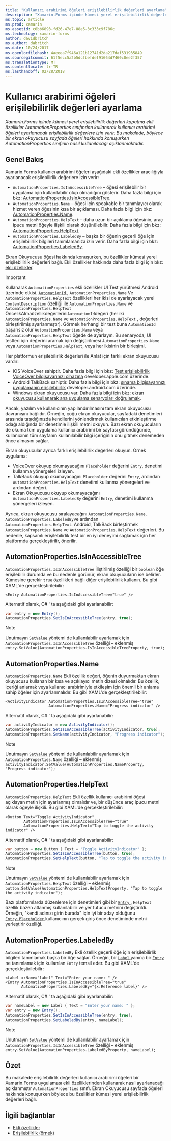 ```yaml
---
title: "Kullanıcı arabirimi öğeleri erişilebilirlik değerleri ayarlama"
description: "Xamarin.Forms içinde kümesi yerel erişilebilirlik değerleri kapatma ekli özellikler AutomationProperties sınıfından kullanarak kullanıcı arabirimi öğeleri ayarlanacak erişilebilirlik değerlere izin verir. Bu makalede, böylece bir ekran okuyucusu sayfada öğeleri hakkında konuşurken AutomationProperties sınıfının nasıl kullanılacağı açıklanmaktadır."
ms.topic: article
ms.prod: xamarin
ms.assetid: c0bb6893-fd26-47e7-88e5-3c333c9f786c
ms.technology: xamarin-forms
author: davidbritch
ms.author: dabritch
ms.date: 10/24/2017
ms.openlocfilehash: 4aeeea7f946a121b12741d2da217daf531935849
ms.sourcegitcommit: 61f5ecc5a2b5dcfbefdef91664d7460c0ee2f357
ms.translationtype: MT
ms.contentlocale: tr-TR
ms.lasthandoff: 02/28/2018
---
```

# <a name="setting-accessibility-values-on-user-interface-elements"></a>Kullanıcı arabirimi öğeleri erişilebilirlik değerleri ayarlama

_Xamarin.Forms içinde kümesi yerel erişilebilirlik değerleri kapatma ekli özellikler AutomationProperties sınıfından kullanarak kullanıcı arabirimi öğeleri ayarlanacak erişilebilirlik değerlere izin verir. Bu makalede, böylece bir ekran okuyucusu sayfada öğeleri hakkında konuşurken AutomationProperties sınıfının nasıl kullanılacağı açıklanmaktadır._

## <a name="overview"></a>Genel Bakış

Xamarin.Forms kullanıcı arabirimi öğeleri aşağıdaki ekli özellikler aracılığıyla ayarlanacak erişilebilirlik değerlere izin verir:

- `AutomationProperties.IsInAccessibleTree` – öğesi erişilebilir bir uygulama için kullanılabilir olup olmadığını gösterir. Daha fazla bilgi için bkz: [AutomationProperties.IsInAccessibleTree](#isinaccessibletree).
- `AutomationProperties.Name` – öğesi için speakable bir tanımlayıcı olarak hizmet veren öğesinin kısa bir açıklaması. Daha fazla bilgi için bkz: [AutomationProperties.Name](#name).
- `AutomationProperties.HelpText` – daha uzun bir açıklama öğesinin, araç ipucu metni öğeyle ilişkili olarak düşünülebilir. Daha fazla bilgi için bkz: [AutomationProperties.HelpText](#helptext).
- `AutomationProperties.LabeledBy` – başka bir öğenin geçerli öğe için erişilebilirlik bilgileri tanımlamanıza izin verir. Daha fazla bilgi için bkz: [AutomationProperties.LabeledBy](#labeledby).

Ekran Okuyucusu öğesi hakkında konuşurken, bu özellikler kümesi yerel erişilebilirlik değerleri bağlı. Ekli özellikler hakkında daha fazla bilgi için bkz: [ekli özellikler](~/xamarin-forms/xaml/attached-properties.md).

> [!IMPORTANT]
> Kullanarak `AutomationProperties` ekli özellikler UI Test yürütmesi Android üzerinde etkisi. [ `AutomationId` ](https://developer.xamarin.com/api/property/Xamarin.Forms.Element.AutomationId/), `AutomationProperties.Name` Ve `AutomationProperties.HelpText` özellikleri her ikisi de ayarlayacak yerel `ContentDescription` özelliği ile `AutomationProperties.Name` ve `AutomationProperties.HelpText` ÖncelikAlmaözellikdeğerlerini`AutomationId`değeri (her iki `AutomationProperties.Name` ve `AutomationProperties.HelpText` , değerleri birleştirilmiş ayarlanmıştır). Görmek herhangi bir test buna `AutomationId` başarısız olur `AutomationProperties.Name` veya `AutomationProperties.HelpText` öğede de ayarlayın. Bu senaryoda, UI testleri için değerini aramak için değiştirilmesi `AutomationProperties.Name` veya `AutomationProperties.HelpText`, veya her ikisinin bir birleşimi.

Her platformun erişilebilirlik değerleri ile Anlat için farklı ekran okuyucusu vardır:

- iOS VoiceOver sahiptir. Daha fazla bilgi için bkz: [Test erişilebilirlik VoiceOver bilgisayarınızı cihazına](https://developer.apple.com/library/content/technotes/TestingAccessibilityOfiOSApps/TestAccessibilityonYourDevicewithVoiceOver/TestAccessibilityonYourDevicewithVoiceOver.html) developer.apple.com üzerinde.
- Android TalkBack sahiptir. Daha fazla bilgi için bkz: [sınama bilgisayarınızı uygulamanın erişilebilirlik](https://developer.android.com/training/accessibility/testing.html#talkback) developer.android.com üzerinde.
- Windows ekran okuyucusu var. Daha fazla bilgi için bkz: [ekran okuyucusu kullanarak ana uygulama senaryoları doğrulamak](/windows/uwp/accessibility/accessibility-testing#verify-main-app-scenarios-by-using-narrator/).

Ancak, yazılım ve kullanıcının yapılandırılmasını tam ekran okuyucusu davranışını bağlıdır. Örneğin, çoğu ekran okuyucular, sayfadaki denetimleri arasında taşıdığınızda kendilerini yönlendirmek kullanıcıları etkinleştirme odağı aldığında bir denetimle ilişkili metni okuyun. Bazı ekran okuyucuların de okuma tüm uygulama kullanıcı arabirimi bir sayfası göründüğünde, kullanıcının tüm sayfanın kullanılabilir bilgi içeriğinin onu gitmek denemeden önce almasını sağlar.

Ekran okuyucular ayrıca farklı erişilebilirlik değerleri okuyun. Örnek uygulama:

- VoiceOver okuyup okumayacağını `Placeholder` değerini `Entry`, denetimi kullanma yönergeleri izleyen.
- TalkBack okuyup okumayacağını `Placeholder` değerini `Entry`, ardından `AutomationProperties.HelpText` denetimi kullanma yönergeleri ve ardından değeri.
- Ekran Okuyucusu okuyup okumayacağını `AutomationProperties.LabeledBy` değerini `Entry`, denetimi kullanma yönergeleri izleyen.

Ayrıca, ekran okuyucusu sıralayacağını `AutomationProperties.Name`, `AutomationProperties.LabeledBy`ve ardından `AutomationProperties.HelpText`. Android, TalkBack birleştirmek `AutomationProperties.Name` ve `AutomationProperties.HelpText` değerleri. Bu nedenle, kapsamlı erişilebilirlik test bir en iyi deneyimi sağlamak için her platformda gerçekleştirilir, önerilir.

<a name="isinaccessibletree" />

## <a name="automationpropertiesisinaccessibletree"></a>AutomationProperties.IsInAccessibleTree

`AutomationProperties.IsInAccessibleTree` İliştirilmiş özelliği bir `boolean` öğe erişilebilir durumda ve bu nedenle görünür, ekran okuyucuların ise belirler. Kümesine gerekir `true` özellikleri bağlı diğer erişilebilirlik kullanın. Bu gibi XAML'de gerçekleştirilebilir:

```xaml
<Entry AutomationProperties.IsInAccessibleTree="true" />
```

Alternatif olarak, C# ' ta aşağıdaki gibi ayarlanabilir:

```csharp
var entry = new Entry();
AutomationProperties.SetIsInAccessibleTree(entry, true);
```

> [!NOTE]
> Unutmayın [ `SetValue` ](https://developer.xamarin.com/api/member/Xamarin.Forms.BindableObject.SetValue/p/Xamarin.Forms.BindableProperty/System.Object/) yöntemi de kullanılabilir ayarlamak için `AutomationProperties.IsInAccessibleTree` özelliği – eklenmiş `entry.SetValue(AutomationProperties.IsInAccessibleTreeProperty, true);`

<a name="name" />

## <a name="automationpropertiesname"></a>AutomationProperties.Name

`AutomationProperties.Name` Ekli özellik değeri, öğenin duyurmaktan ekran okuyucusu kullanan bir kısa ve açıklayıcı metin dizesi olmalıdır. Bu özellik, içeriği anlamak veya kullanıcı arabirimiyle etkileşim için önemli bir anlama sahip öğeler için ayarlanmalıdır. Bu gibi XAML'de gerçekleştirilebilir:

```xaml
<ActivityIndicator AutomationProperties.IsInAccessibleTree="true"
                   AutomationProperties.Name="Progress indicator" />
```

Alternatif olarak, C# ' ta aşağıdaki gibi ayarlanabilir:

```csharp
var activityIndicator = new ActivityIndicator();
AutomationProperties.SetIsInAccessibleTree(activityIndicator, true);
AutomationProperties.SetName(activityIndicator, "Progress indicator");
```

> [!NOTE]
> Unutmayın [ `SetValue` ](https://developer.xamarin.com/api/member/Xamarin.Forms.BindableObject.SetValue/p/Xamarin.Forms.BindableProperty/System.Object/) yöntemi de kullanılabilir ayarlamak için `AutomationProperties.Name` özelliği – eklenmiş `activityIndicator.SetValue(AutomationProperties.NameProperty, "Progress indicator");`

<a name="helptext" />

## <a name="automationpropertieshelptext"></a>AutomationProperties.HelpText

`AutomationProperties.HelpText` Ekli özellik kullanıcı arabirimi öğesi açıklayan metin için ayarlanmış olmalıdır ve, bir düşünce araç ipucu metni olarak öğeyle ilişkili. Bu gibi XAML'de gerçekleştirilebilir:

```xaml
<Button Text="Toggle ActivityIndicator"
        AutomationProperties.IsInAccessibleTree="true"
        AutomationProperties.HelpText="Tap to toggle the activity indicator" />
```

Alternatif olarak, C# ' ta aşağıdaki gibi ayarlanabilir:

```csharp
var button = new Button { Text = "Toggle ActivityIndicator" };
AutomationProperties.SetIsInAccessibleTree(button, true);
AutomationProperties.SetHelpText(button, "Tap to toggle the activity indicator");
```

> [!NOTE]
> Unutmayın [ `SetValue` ](https://developer.xamarin.com/api/member/Xamarin.Forms.BindableObject.SetValue/p/Xamarin.Forms.BindableProperty/System.Object/) yöntemi de kullanılabilir ayarlamak için `AutomationProperties.HelpText` özelliği – eklenmiş `button.SetValue(AutomationProperties.HelpTextProperty, "Tap to toggle the activity indicator");`

Bazı platformlarda düzenleme için denetimleri gibi bir [ `Entry` ](https://developer.xamarin.com/api/type/Xamarin.Forms.Entry/), `HelpText` özellik bazen atlanmış kullanılabilir ve yer tutucu metnini değiştirildi. Örneğin, "kendi adınızı girin burada" için iyi bir aday olduğunu [ `Entry.Placeholder` ](https://developer.xamarin.com/api/property/Xamarin.Forms.Entry.Placeholder/) kullanıcının gerçek giriş önce denetiminde metni yerleştirir özelliği.

<a name="labeledby" />

## <a name="automationpropertieslabeledby"></a>AutomationProperties.LabeledBy

`AutomationProperties.LabeledBy` Ekli özellik geçerli öğe için erişilebilirlik bilgileri tanımlamak başka bir öğe sağlar. Örneğin, bir [ `Label` ](https://developer.xamarin.com/api/type/Xamarin.Forms.Label/) yanına bir [ `Entry` ](https://developer.xamarin.com/api/type/Xamarin.Forms.Entry/) ne tanımlamak için kullanılan `Entry` temsil eder. Bu gibi XAML'de gerçekleştirilebilir:

```xaml
<Label x:Name="label" Text="Enter your name: " />
<Entry AutomationProperties.IsInAccessibleTree="true"
       AutomationProperties.LabeledBy="{x:Reference label}" />
```

Alternatif olarak, C# ' ta aşağıdaki gibi ayarlanabilir:

```csharp
var nameLabel = new Label { Text = "Enter your name: " };
var entry = new Entry();
AutomationProperties.SetIsInAccessibleTree(entry, true);
AutomationProperties.SetLabeledBy(entry, nameLabel);
```

> [!NOTE]
> Unutmayın [ `SetValue` ](https://developer.xamarin.com/api/member/Xamarin.Forms.BindableObject.SetValue/p/Xamarin.Forms.BindableProperty/System.Object/) yöntemi de kullanılabilir ayarlamak için `AutomationProperties.IsInAccessibleTree` özelliği – eklenmiş `entry.SetValue(AutomationProperties.LabeledByProperty, nameLabel);`

## <a name="summary"></a>Özet

Bu makalede erişilebilirlik değerleri kullanıcı arabirimi öğeleri bir Xamarin.Forms uygulaması ekli özelliklerinden kullanarak nasıl ayarlanacağı açıklanmıştır `AutomationProperties` sınıfı. Ekran Okuyucusu sayfada öğeleri hakkında konuşurken böylece bu özellikler kümesi yerel erişilebilirlik değerleri bağlı.


## <a name="related-links"></a>İlgili bağlantılar

- [Ekli özellikler](~/xamarin-forms/xaml/attached-properties.md)
- [Erişilebilirlik (örnek)](https://developer.xamarin.com/samples/xamarin-forms/UserInterface/Accessibility/)
